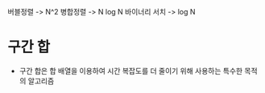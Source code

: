 버블정렬 -> N^2
병합정렬 -> N log N 
바이너리 서치 -> log N 

# 구간 합 
- 구간 합은 합 배열을 이용하여 시간 복잡도를 더 줄이기 위해 사용하는 특수한 목적의 알고리즘 

